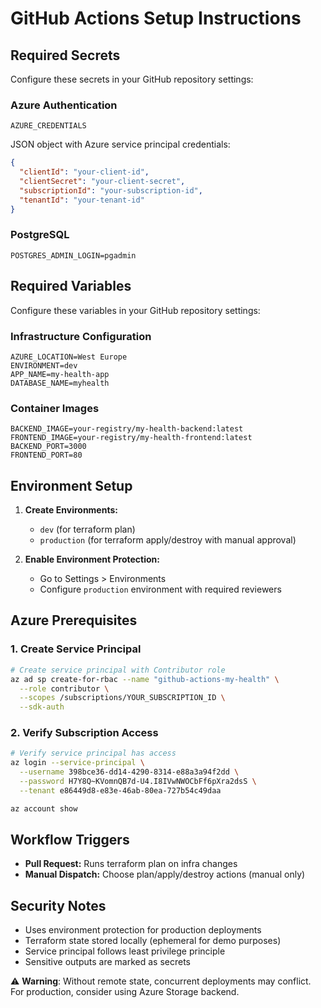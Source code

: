 # GitHub Actions Setup Instructions

## Required Secrets

Configure these secrets in your GitHub repository settings:

### Azure Authentication
```
AZURE_CREDENTIALS
```
JSON object with Azure service principal credentials:
```json
{
  "clientId": "your-client-id",
  "clientSecret": "your-client-secret",
  "subscriptionId": "your-subscription-id",
  "tenantId": "your-tenant-id"
}
```


### PostgreSQL
```
POSTGRES_ADMIN_LOGIN=pgadmin
```

## Required Variables

Configure these variables in your GitHub repository settings:

### Infrastructure Configuration
```
AZURE_LOCATION=West Europe
ENVIRONMENT=dev
APP_NAME=my-health-app
DATABASE_NAME=myhealth
```

### Container Images
```
BACKEND_IMAGE=your-registry/my-health-backend:latest
FRONTEND_IMAGE=your-registry/my-health-frontend:latest
BACKEND_PORT=3000
FRONTEND_PORT=80
```

## Environment Setup

1. **Create Environments:**
   - `dev` (for terraform plan)
   - `production` (for terraform apply/destroy with manual approval)

2. **Enable Environment Protection:**
   - Go to Settings > Environments
   - Configure `production` environment with required reviewers

## Azure Prerequisites

### 1. Create Service Principal
```bash
# Create service principal with Contributor role
az ad sp create-for-rbac --name "github-actions-my-health" \
  --role contributor \
  --scopes /subscriptions/YOUR_SUBSCRIPTION_ID \
  --sdk-auth
```

### 2. Verify Subscription Access
```bash
# Verify service principal has access
az login --service-principal \
  --username 398bce36-dd14-4290-8314-e88a3a94f2dd \
  --password H7Y8Q~KVomnQB7d-U4.I8IVwNWOCbFf6pXra2dsS \
  --tenant e86449d8-e83e-46ab-80ea-727b54c49daa

az account show
```

## Workflow Triggers

- **Pull Request:** Runs terraform plan on infra changes
- **Manual Dispatch:** Choose plan/apply/destroy actions (manual only)

## Security Notes

- Uses environment protection for production deployments
- Terraform state stored locally (ephemeral for demo purposes)
- Service principal follows least privilege principle
- Sensitive outputs are marked as secrets

⚠️ **Warning**: Without remote state, concurrent deployments may conflict. For production, consider using Azure Storage backend.